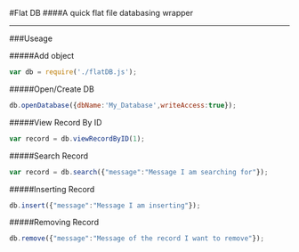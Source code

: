 #Flat DB
####A quick flat file databasing wrapper 

------


###Useage 


#####Add object
```javascript
var db = require('./flatDB.js');
```


#####Open/Create DB
```javascript
db.openDatabase({dbName:'My_Database',writeAccess:true});
```


#####View Record By ID
```javascript
var record = db.viewRecordByID(1);
```

#####Search Record
```javascript
var record = db.search({"message":"Message I am searching for"});
```


#####Inserting Record
```javascript
db.insert({"message":"Message I am inserting"});
```


#####Removing Record
```javascript
db.remove({"message":"Message of the record I want to remove"});
```